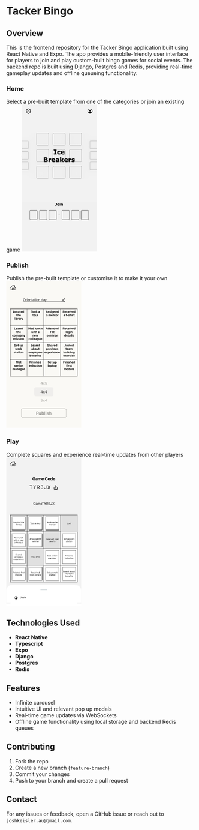 # Tacker Bingo

## Overview

This is the frontend repository for the Tacker Bingo application built using React Native and Expo. The app provides a mobile-friendly user interface for players to join and play custom-built bingo games for social events. The backend repo is built using Django, Postgres and Redis, providing real-time gameplay updates and offline queueing functionality.

### Home

Select a pre-built template from one of the categories or join an existing game
<img src="assets/bingo_home.jpg" alt="Home page" width="200"/>

### Publish

Publish the pre-built template or customise it to make it your own
<img src="assets/bingo_publish.jpg" alt="Publish Page" width="200"/>

### Play

Complete squares and experience real-time updates from other players
<img src="assets/bingo_play.jpg" alt="Play Page" width="200"/>

## Technologies Used

- **React Native**
- **Typescript**
- **Expo**
- **Django**
- **Postgres**
- **Redis**

## Features

- Infinite carousel
- Intuitive UI and relevant pop up modals
- Real-time game updates via WebSockets
- Offline game functionality using local storage and backend Redis queues

## Contributing

1. Fork the repo
2. Create a new branch (`feature-branch`)
3. Commit your changes
4. Push to your branch and create a pull request

## Contact

For any issues or feedback, open a GitHub issue or reach out to `joshkeisler.au@gmail.com`.
